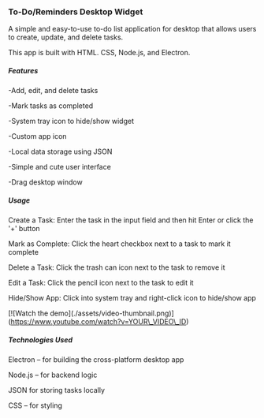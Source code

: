 ### To-Do/Reminders Desktop Widget



A simple and easy-to-use to-do list application for desktop that allows users to create, update, and delete tasks.

This app is built with HTML. CSS, Node.js, and Electron.



##### Features

-Add, edit, and delete tasks

-Mark tasks as completed

-System tray icon to hide/show widget

-Custom app icon

-Local data storage using JSON

-Simple and cute user interface

-Drag desktop window



##### Usage

Create a Task: Enter the task in the input field and then hit Enter or click the '+' button

Mark as Complete: Click the heart checkbox next to a task to mark it complete

Delete a Task: Click the trash can icon next to the task to remove it

Edit a Task: Click the pencil icon next to the task to edit it

Hide/Show App: Click into system tray and right-click icon to hide/show app



\[!\[Watch the demo](./assets/video-thumbnail.png)](https://www.youtube.com/watch?v=YOUR\_VIDEO\_ID)



##### Technologies Used

Electron – for building the cross-platform desktop app

Node.js – for backend logic

JSON for storing tasks locally

CSS – for styling

